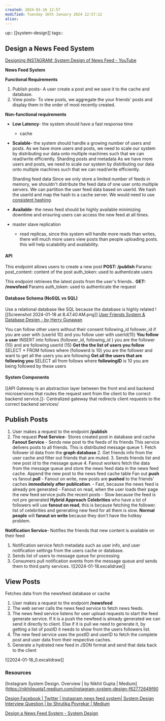 ```yaml
---
created: 2024-01-16 12:57 
modified: Tuesday 16th January 2024 12:57:12
alias: 
---
```

up::  [[system-design]]
tags:: 

## Design a News Feed System

[Designing INSTAGRAM: System Design of News Feed - YouTube](https://www.youtube.com/watch?v=QmX2NPkJTKg)

**News Feed System**

**Functional Requirements**
1. Publish posts- A user create a post and we save it to the cache and database.
2. View posts- To view posts, we aggregate the your friends' posts and display them in the order of most recently created. 

**Non-functional requirements**
- **Low Latency**- the system should have a fast response time 
	- cache
- **Scalable**- the system should handle a growing number of users and posts. As we have more users and posts, we need to scale our system by distributing our data onto multiple machines such that we can read/write efficiently.
	Sharding posts and metadata
	As we have more users and posts, we need to scale our system by distributing our data onto multiple machines such that we can read/write efficiently.
	
	Sharding feed data
	Since we only store a limited number of feeds in memory, we shouldn't distribute the feed data of one user onto multiple servers.
	We can partition the user feed data based on userId. We hash the userId and map the hash to a cache server. We would need to use [consistent hashing](https://liuzhenglaichn.gitbook.io/systemdesign/consistent-hashing).

- **Available**- the news feed should be highly available minimizing downtime and ensuring users can access the new feed at all times. 
- master slave replication
	- read replicas, since this system will handle more reads than writes, there will much more users view posts than people uploading posts. this will help scalability and availability.

#### API
This endpoint allows users to create a new post
**POST: /publish**
Params: 
	post_content: content of the post
	auth_token: used to authenticate users

This endpoint retrieves the latest posts from the user's friends..
**GET: /newsfeed**
Params
	auth_token: used to authenticate the request

	
#### Database Schema (NoSQL vs SQL)
Use a relational database like SQL because the database is highly related
![[Screenshot 2024-01-18 at 8.47.40 AM.png]]
[User Friends System & Database Design - by Herry Gunawan](https://www.thescalable.net/p/user-friends-system-and-database#%C2%A7two-way-friend-system)

You can follow other users without their consent
following_id
follower_id
if you are user with (userId 10) and you follow user with userId(15)
**You follow a user**
INSERT into follows (follower_id, following_id )
you are the follower (10) and are following userId (15)
**Get the the list of users you follow**
SELECT * FROM follows where (followerd is 10) 
you are the follower and want to get all the users you are following
**Get all the users that are following you**
SELECT all from follows where  **followingID** is 10
you are being followed by these users


#### System Components
[[API Gateway is an abstraction layer between the front end and backend microservices that routes the request sent from the client to the correct backend service.]]- Centralized gateway that redirects client requests to the correct backend services/
## Publish Posts
1. User makes a request to the endpoint **/publish**
2. The request
**Post Service**- Stores created post in database and cache
**Fanout Service** - Sends new post to the feeds of its friends
	This service delivers posts to all friends. This is distributed message queue
		1. Fetch follower id data from the **graph database**
		2. Get friends info from the user cache and filter out friends that are muted.
		3. Sends friends list and new post id to the message queue
		4. Fanout workers fetch the data from the message queue and store the news feed data in the news feed cache. Append the new post to the news feed cache table
	Fan out **push** vs fanout **pull**
		- Fanout on write, new posts are **pushed** to the friends' caches **immediately after publication**.
			- Fast, because the news feed is already pre generated
		- Fanout on read, when the user loads their page the new feed service pulls the recent posts
			- Slow because the feed is not pre generated 
**Hybrid Approach**
 **Celebrities** who have a lot of followers will use **fanout on read**, this is because fetching the follower. list of celebrities and generating new feed for all them is slow.
 **Normal people** will **fanout on write** because they don't have the hotkey problem.

**Notification Service**- Notifies the friends that new content is available on their feed
1. Notification service fetch metadata such as user info, and user notification settings from the users cache or database.
2. Sends list of users to message queue for processing
3. Consumers pull notification events from the message queue and sends them to third party services.
![[2024-01-18.excalidraw]]
## View Posts
Fetches data from the newsfeed database or cache

1. User makes a request to the endpoint **/newsfeed**
2. The web server calls the news feed service to fetch news feeds.
3. The news feed service listens for user upload requests to start the feed generate service. If it is a push the newfeed is already generated we can send it directly to client. Else if it is pull we need to generate it, by getting a list of postID it needs to show from the users followers list.
4. The new feed service uses the postID and userID to fetch the complete post and user data from their respective caches.
5. Generate a hydrated new feed in JSON format and send that data back to the client

![[2024-01-18_0.excalidraw]]

### Resources
[Instagram System Design. Overview | by Nikhil Gupta | Medium](https://nikhilgupta1.medium.com/instagram-system-design-f62772649f90

[Design Facebook | Twitter | Instagram news feed system| System Design Interview Question | by Shrutika Poyrekar | Medium](https://medium.com/@mumbaiyachori/design-facebook-twitter-instagram-news-feed-system-system-design-interview-question-393a8ccf57ef)

[Design a News Feed System - System Design](https://liuzhenglaichn.gitbook.io/system-design/news-feed/design-a-news-feed-system)
